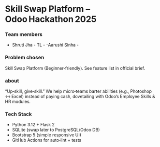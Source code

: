 # Skill Swap Platform – Odoo Hackathon 2025

### Team members
- Shruti Jha - TL - 
-Aarushi Sinha - 

### Problem chosen
Skill Swap Platform (Beginner‑friendly). See feature list in official brief.

### about 
“Up‑skill, give‑skill.” We help micro‑teams barter abilities (e.g., Photoshop ↔ Excel) instead of paying cash, dovetailing with Odoo’s Employee Skills & HR modules.

### Tech Stack
- Python 3.12 + Flask 2
- SQLite (swap later to PostgreSQL/Odoo DB)
- Bootstrap 5 (simple responsive UI)
- GitHub Actions for auto‑lint + tests
